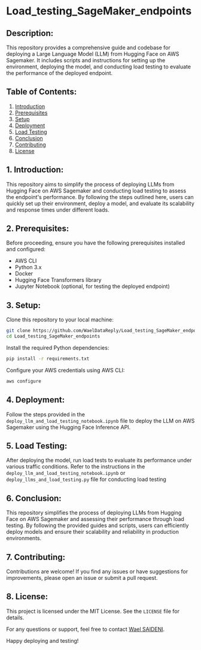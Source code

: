 # Load_testing_SageMaker_endpoints
## Description:
This repository provides a comprehensive guide and codebase for deploying a Large Language Model (LLM) from Hugging Face on AWS Sagemaker. It includes scripts and instructions for setting up the environment, deploying the model, and conducting load testing to evaluate the performance of the deployed endpoint.

## Table of Contents:
1. [Introduction](#1-introduction)
2. [Prerequisites](#2-prerequisites)
3. [Setup](#3-setup)
4. [Deployment](#4-deployment)
5. [Load Testing](#5-load-testing)
6. [Conclusion](#6-conclusion)
7. [Contributing](#7-contributing)
8. [License](#8-license)

## 1. Introduction:
This repository aims to simplify the process of deploying LLMs from Hugging Face on AWS Sagemaker and conducting load testing to assess the endpoint's performance. By following the steps outlined here, users can quickly set up their environment, deploy a model, and evaluate its scalability and response times under different loads.

## 2. Prerequisites:
Before proceeding, ensure you have the following prerequisites installed and configured:
- AWS CLI
- Python 3.x
- Docker
- Hugging Face Transformers library
- Jupyter Notebook (optional, for testing the deployed endpoint)

## 3. Setup:
Clone this repository to your local machine:
```bash
git clone https://github.com/WaelDataReply/Load_testing_SageMaker_endpoints.git
cd Load_testing_SageMaker_endpoints
```
Install the required Python dependencies:
```bash
pip install -r requirements.txt
```
Configure your AWS credentials using AWS CLI:
```bash
aws configure
```

## 4. Deployment:
Follow the steps provided in the `deploy_llm_and_load_testing_notebook.ipynb` file to deploy the LLM on AWS Sagemaker using the Hugging Face Inference API.

## 5. Load Testing:
After deploying the model, run load tests to evaluate its performance under various traffic conditions. Refer to the instructions in the `deploy_llm_and_load_testing_notebook.ipynb` or `deploy_llms_and_load_testing.py` file for conducting load testing

## 6. Conclusion:
This repository simplifies the process of deploying LLMs from Hugging Face on AWS Sagemaker and assessing their performance through load testing. By following the provided guides and scripts, users can efficiently deploy models and ensure their scalability and reliability in production environments.

## 7. Contributing:
Contributions are welcome! If you find any issues or have suggestions for improvements, please open an issue or submit a pull request.

## 8. License:
This project is licensed under the MIT License. See the `LICENSE` file for details.

For any questions or support, feel free to contact [Wael SAIDENI](w.saideni@reply.com).

Happy deploying and testing!
